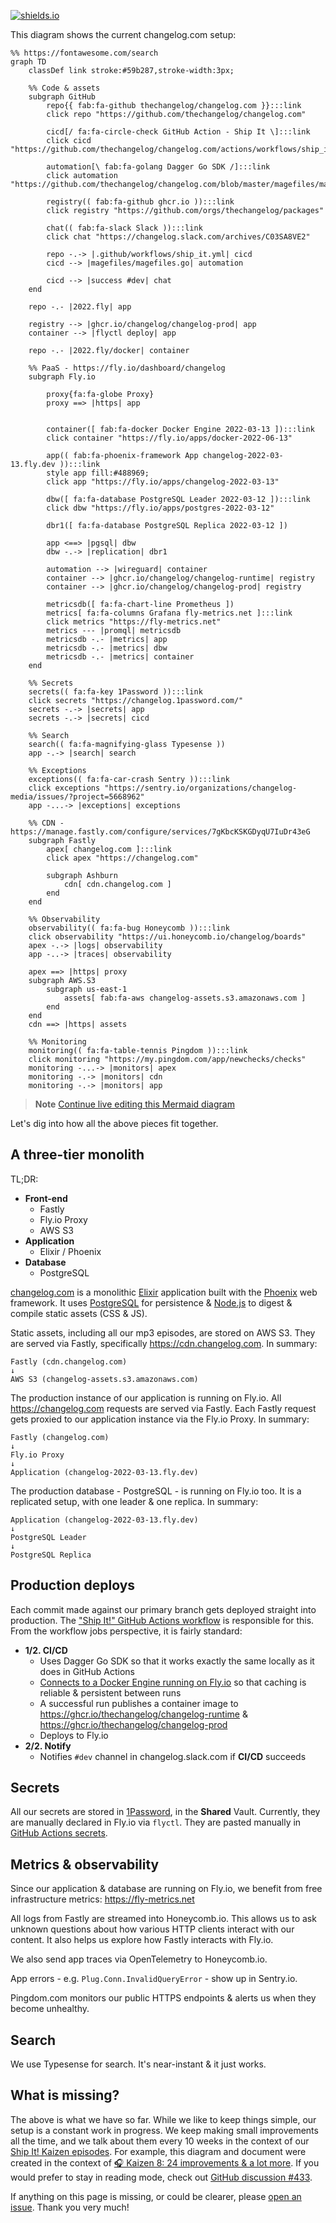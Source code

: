 [![shields.io](https://img.shields.io/badge/Last%20updated%20on-Mar.%2016%2C%202023-success?style=for-the-badge)](https://shipit.show/80)

This diagram shows the current changelog.com setup:

```mermaid
%% https://fontawesome.com/search
graph TD
    classDef link stroke:#59b287,stroke-width:3px;
    
    %% Code & assets
    subgraph GitHub
        repo{{ fab:fa-github thechangelog/changelog.com }}:::link
        click repo "https://github.com/thechangelog/changelog.com"

        cicd[/ fa:fa-circle-check GitHub Action - Ship It \]:::link
        click cicd "https://github.com/thechangelog/changelog.com/actions/workflows/ship_it.yml"
        
        automation[\ fab:fa-golang Dagger Go SDK /]:::link
        click automation "https://github.com/thechangelog/changelog.com/blob/master/magefiles/magefiles.go"

        registry(( fab:fa-github ghcr.io )):::link
        click registry "https://github.com/orgs/thechangelog/packages"

        chat(( fab:fa-slack Slack )):::link
        click chat "https://changelog.slack.com/archives/C03SA8VE2"

        repo -.-> |.github/workflows/ship_it.yml| cicd
        cicd --> |magefiles/magefiles.go| automation
        
        cicd --> |success #dev| chat
    end
    
    repo -.- |2022.fly| app
    
    registry --> |ghcr.io/changelog/changelog-prod| app
    container --> |flyctl deploy| app
        
    repo -.- |2022.fly/docker| container

    %% PaaS - https://fly.io/dashboard/changelog
    subgraph Fly.io
    
        proxy{fa:fa-globe Proxy}
        proxy ==> |https| app


        container([ fab:fa-docker Docker Engine 2022-03-13 ]):::link
        click container "https://fly.io/apps/docker-2022-06-13"
            
        app(( fab:fa-phoenix-framework App changelog-2022-03-13.fly.dev )):::link
        style app fill:#488969;
        click app "https://fly.io/apps/changelog-2022-03-13"
            
        dbw([ fa:fa-database PostgreSQL Leader 2022-03-12 ]):::link
        click dbw "https://fly.io/apps/postgres-2022-03-12"
            
        dbr1([ fa:fa-database PostgreSQL Replica 2022-03-12 ])

        app <==> |pgsql| dbw
        dbw -.-> |replication| dbr1

        automation --> |wireguard| container
        container --> |ghcr.io/changelog/changelog-runtime| registry
        container --> |ghcr.io/changelog/changelog-prod| registry

        metricsdb([ fa:fa-chart-line Prometheus ])
        metrics[ fa:fa-columns Grafana fly-metrics.net ]:::link
        click metrics "https://fly-metrics.net"
        metrics --- |promql| metricsdb
        metricsdb -.- |metrics| app
        metricsdb -.- |metrics| dbw
        metricsdb -.- |metrics| container
    end

    %% Secrets
    secrets(( fa:fa-key 1Password )):::link
    click secrets "https://changelog.1password.com/"
    secrets -.-> |secrets| app
    secrets -.-> |secrets| cicd

    %% Search
    search(( fa:fa-magnifying-glass Typesense ))
    app -.-> |search| search

    %% Exceptions
    exceptions(( fa:fa-car-crash Sentry )):::link
    click exceptions "https://sentry.io/organizations/changelog-media/issues/?project=5668962"
    app -...-> |exceptions| exceptions

    %% CDN - https://manage.fastly.com/configure/services/7gKbcKSKGDyqU7IuDr43eG
    subgraph Fastly
        apex[ changelog.com ]:::link
        click apex "https://changelog.com"
        
        subgraph Ashburn
            cdn[ cdn.changelog.com ]
        end
    end

    %% Observability
    observability(( fa:fa-bug Honeycomb )):::link
    click observability "https://ui.honeycomb.io/changelog/boards"
    apex -.-> |logs| observability
    app -..-> |traces| observability
    
    apex ==> |https| proxy
    subgraph AWS.S3
        subgraph us-east-1
            assets[ fab:fa-aws changelog-assets.s3.amazonaws.com ]
        end
    end
    cdn ==> |https| assets

    %% Monitoring
    monitoring(( fa:fa-table-tennis Pingdom )):::link
    click monitoring "https://my.pingdom.com/app/newchecks/checks"
    monitoring -...-> |monitors| apex
    monitoring -.-> |monitors| cdn
    monitoring -.-> |monitors| app
```

> **Note**
> [Continue live editing this Mermaid diagram](https://mermaid.live/edit#pako:eNqdWG1v2zYQ_iuEig4tEEl-SWLHXTcEdZsWabds7jZgcTFQFC1zlkiVpGq7cf77jqSsF0dO0fmDbUn38tw9d8ez7zwiYupNvKdP0VLrXE3CcCG4xmuqREYDIrJQUSzJcs4TifMl-jidcwQvkmKlpnSBUsZXSGkpVnTy5OwiGoxHJ-7SX7NYLyfDfPPC6bh3cPUKnKIfEFigWrm7qoicgyum3xaRu2lekubi7g4tcDRZYD9hellESC8pWWKe0FQkYfXNwEX395PJxICqTZCUkZU1hObePkxnyUZ43Nrcm_OGHUbi2xCgGCSESZJSn4DuqgSNLolmgiMfzZYsR-80ms8_HUFjbH0vmhBb-ypcC7lapGKtQgWO_mE62Gapwbr3UX_DhRYZNmq383mVRZGCWTTFSUIluhJoNr1G4TGotYnvBhylIgozrDSV8JHQBUupqr8FiWhnWNKEQfFsnz07IDxZEhkwgZ4_P8qu0-yGKGSi2jhzTFYAQx0wvMS69q1SEEIz-37UsVFpOK3jt9qONugf9gUCf9Ubzi7Hf74eHEYNlekH_k9oFzjQ3QzvbNW06xH5Rq07t7sGdV21UeurghCqFHoS0y87G5KTojxutu4eKNoNeoNBsEi34CLP2yIlD9ZuSVvYUR9-LkXcUCdm7DAO9Wg1wTbRKYppnoqml8fAhLEgKyp3ta19lmHm3GA8g86sply6NcBirJaRwDKugR3MozdWsBmieQH4zfbOTYIEipyiG3Pn_kACvXwJsVifZQytatvDfHa7LzkXAZq6j9c8gcfIxOf3hn5_iD4dLcMqfXUtljGCX1WmxnemzsFUc1wcjIw8r3sgXwrK2cZfSJxRU5XoMs9RzWKNzTAQQP10tYrS25QawwhqM508OR2PL84vXjyYNCDQDb_L4fEI4mhtU2ozijWOsAKChNKJpLPf3qP3FMeQqcrU4HhewdQRSLmzp2pEg8cQyf6jkH6HQmcEtzE1i8Xk5kdbTnmiPsMsAGStiMsJIp0h0_M767ZlpB7ltsvWDPq1gPJv9cyD-vx2M8uCa5bRXdX__8uKGwm1idpIRrVkRMVRlUTQktpPTX9A68HzJS2UzdmBTqUg0iLjCl1JvMAcI-DSL0UCTjU6dvyVMu0qaGo2Wd8L-z7MJQgnM0xV4DvicROsvDyYc8eEWswfEzrg007yahjOKJH16uUubM-bRK3oFvVvYDmDdo8Pu9nlpFTpPPf6ealqz759cvYarkjLq0a8R567A6-B2-2iTsN8r1DDwcfZYst4AgMZEKCP25wqyqHNnpdFYVpob9_o7tB-t60cvN4Qmtslq0xbdV05Ilj6RMK5AWi4Oek6M1QrNpKkrIKpflhIMGdfsdvn6g7IaMxwyJQq4Cz_GQroX0r0y7Pzc5iX1XhxcQQ2ktrPruGzEdGr6S-NYy-Dyk9osICVDEaZIQjqZMGSQlJAJ78wWAPCUXIdkevZ9dV0-_mP0btiKk-H9OrwXLQmmvOJbm5Rexc_ulGCbGftlCv3w_lZub2E87qQvD1nScxvzVtw4L6WqhaZdh_8GpmgccRSpstYRPNWRXpUJOit4HQLdqNuxluKjegKFiz3mu3BZxcPVbMKSXHlCQ-BTvEQXMm8kdESA1edUg17zf3DbiQHLF7-NQtmw448F8qnwLDfb2fa_WSr1hW8Vo1dwD0M1DDAGf4qODx9nIeSu_aWVP4orDj6IDjTQkJju1tZdV2xA8cp_BTTlHOm0A08icFrJ0m1coOhbBvkTsmt63kecrq2v-xMb5qPPUkN_X0HlrfsMKObDrG2EMT7TRk7Fb0TL6MywyyG3-d3RmfuwSGX0bk3ga8xliuD6h7kzLE-23LiTbQs6IlX5LBi0CnDwGXmQYZSBXdzzP8WonXtTe68jTc5Pwv6F4PhcDA-Hw2Ho_HwxNt6k8EoGI_PxqdnvbPT3sXodDy6P_G-Wgv9oNfrnw-Gg9FgfHE27oMCDC4A_8H9nWD_Vbj_D0sOQh8)

Let's dig into how all the above pieces fit together.


## A three-tier monolith

TL;DR:
- **Front-end**
  - Fastly
  - Fly.io Proxy
  - AWS S3
- **Application**
  - Elixir / Phoenix
- **Database**
  - PostgreSQL

[changelog.com](https://changelog.com) is a monolithic
[Elixir](http://elixir-lang.org) application built with the
[Phoenix](http://www.phoenixframework.org) web framework. It uses
[PostgreSQL](https://www.postgresql.org) for persistence &
[Node.js](https://nodejs.org) to digest & compile static assets (CSS & JS).

Static assets, including all our mp3 episodes, are stored on AWS S3. They are
served via Fastly, specifically https://cdn.changelog.com. In summary:

```
Fastly (cdn.changelog.com)
↓
AWS S3 (changelog-assets.s3.amazonaws.com)
````

The production instance of our application is running on Fly.io. All
https://changelog.com requests are served via Fastly. Each Fastly request gets
proxied to our application instance via the Fly.io Proxy. In summary:

```
Fastly (changelog.com)
↓
Fly.io Proxy
↓
Application (changelog-2022-03-13.fly.dev)
```

The production database - PostgreSQL - is running on Fly.io too. It is a
replicated setup, with one leader & one replica. In summary:

```
Application (changelog-2022-03-13.fly.dev)
↓
PostgreSQL Leader
↓
PostgreSQL Replica
```


## Production deploys

Each commit made against our primary branch gets deployed straight into
production. The ["Ship It!" GitHub Actions
workflow](.github/workflows/ship_it.yml) is responsible for this. From the
workflow jobs perspective, it is fairly standard:

- **1/2. CI/CD**
  - Uses Dagger Go SDK so that it works exactly the same locally as it does in
    GitHub Actions
  - [Connects to a Docker Engine running on
    Fly.io](https://github.com/thechangelog/changelog.com/pull/416) so that
    caching is reliable & persistent between runs
  - A successful run publishes a container image to
    https://ghcr.io/thechangelog/changelog-runtime &
    https://ghcr.io/thechangelog/changelog-prod
  - Deploys to Fly.io
- **2/2. Notify**
  - Notifies `#dev` channel in changelog.slack.com if **CI/CD** succeeds


## Secrets

All our secrets are stored in [1Password](https://changelog.1password.com/), in
the **Shared** Vault. Currently, they are manually declared in Fly.io via
`flyctl`. They are pasted manually in [GitHub Actions
secrets](https://github.com/thechangelog/changelog.com/settings/secrets/actions).


## Metrics & observability

Since our application & database are running on Fly.io, we benefit from free
infrastructure metrics: https://fly-metrics.net

All logs from Fastly are streamed into Honeycomb.io. This allows us to ask
unknown questions about how various HTTP clients interact with our content. It
also helps us explore how Fastly interacts with Fly.io.

We also send app traces via OpenTelemetry to Honeycomb.io.

App errors - e.g. `Plug.Conn.InvalidQueryError` - show up in Sentry.io.

Pingdom.com monitors our public HTTPS endpoints & alerts us when they become unhealthy.


## Search

We use Typesense for search. It's near-instant & it just works.


## What is missing?

The above is what we have so far. While we like to keep things simple, our
setup is a constant work in progress. We keep making small improvements all the
time, and we talk about them every 10 weeks in the context of our [Ship It!
Kaizen episodes](https://changelog.com/topic/kaizen). For example, this diagram
and document were created in the context of [🎧 Kaizen 8: 24 improvements & a
lot more](https://shipit.show/80). If you would prefer to stay in reading mode,
check out [GitHub discussion
#433](https://github.com/thechangelog/changelog.com/discussions/433).

If anything on this page is missing, or could be clearer, please [open an
issue](https://github.com/thechangelog/changelog.com/issues/new/choose). Thank
you very much!
